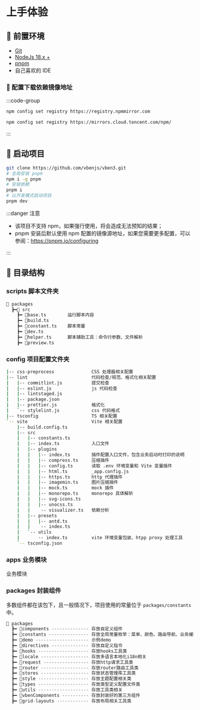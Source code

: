 # 上手体验

## 🥢 前置环境

- [Git](https://git-scm.com)
- [NodeJs 18.x +](https://nodejs.org/en)
- [pnpm](https://pnpm.io/)
- 自己喜欢的 IDE

### 🥟 配置下载依赖镜像地址

:::code-group

```bash [淘宝镜像源]
npm config set registry https://registry.npmmirror.com
```

```bash [腾讯镜像源]
npm config set registry https://mirrors.cloud.tencent.com/npm/
```

:::

## 🍵 启动项目

```bash
git clone https://github.com/vbenjs/vben3.git
# 全局安装 pnpm
npm i -g pnpm
# 安装依赖
pnpm i
# 以开发模式启动项目
pnpm dev
```

:::danger 注意

- 该项目不支持 npm，如果强行使用，将会造成无法预知的结果；
- pnpm 安装后默认使用 npm 配置的镜像源地址，如果您需要更多配置，可以参阅：https://pnpm.io/configuring

:::

## 📁 目录结构

### scripts 脚本文件夹

```bash
📁 packages
  ┣━📁 src
    ┣━ 📁base.ts        运行脚本内容
    ┣━ 📁build.ts
    ┣━ 📁constant.ts    脚本常量
    ┣━ 📁dev.ts
    ┣━ 📁helper.ts      脚本辅助工具：命令行参数、文件解析
    ┣━ 📁preview.ts
```

### config 项目配置文件夹

```bash
|-- css-preprocess              CSS 处理器相关配置
|-- lint                        代码检查/规范、格式化相关配置
|   |-- commitlint.js           提交检查
|   |-- eslint.js               js 代码检查
|   |-- lintstaged.js   
|   |-- package.json    
|   |-- prettier.js             格式化
|   `-- stylelint.js            css 代码格式
|-- tsconfig                    TS 相关配置
`-- vite                        Vite 相关配置
    |-- build.config.ts
    |-- src
    |   |-- constants.ts
    |   |-- index.ts            入口文件
    |   |-- plugins
    |   |   |-- index.ts        插件配置入口文件，包含业务启动时打印的说明
    |   |   |-- compress.ts     压缩插件
    |   |   |-- config.ts       读取 .env 环境变量和 Vite 变量插件
    |   |   |-- html.ts         _app.config.js
    |   |   |-- https.ts        http 代理插件
    |   |   |-- imagemin.ts     图片压缩插件
    |   |   |-- mock.ts         mock 插件
    |   |   |-- monorepo.ts     monorepo 具体解析
    |   |   |-- svg-icons.ts
    |   |   |-- unocss.ts
    |   |    -- visualizer.ts   依赖分析
    |   |-- presets
    |   |   |-- antd.ts
    |   |    -- index.ts
    |   `-- utils
    |       -- index.ts         vite 环境变量包装、htpp proxy 处理工具
    `-- tsconfig.json
```

### apps 业务模块

业务模块

### packages 封装组件

多数组件都在该包下，且一般情况下，项目使用的常量位于 `packages/constants` 中。

```js
📁 packages
  ┣━ 📁components -------------- 存放自定义组件
  ┣━ 📁constants --------------- 存放全局常量枚举：菜单、颜色、路由导航、业务缓存键等
  ┣━ 📁demo -------------------- 示例demo
  ┣━ 📁directives -------------- 存放自定义指令
  ┣━ 📁hooks ------------------- 存放hooks工具类
  ┣━ 📁locale ------------------ 存放多语言本地化i18n相关
  ┣━ 📁request ----------------- 存放http请求工具类
  ┣━ 📁router ------------------ 存放router路由工具类
  ┣━ 📁stores ------------------ 存放状态管理库工具类
  ┣━ 📁style ------------------- 存放主题配置相关类 
  ┣━ 📁types ------------------- 存放类型定义配置文件类 
  ┣━ 📁utils ------------------- 存放工具类相关
  ┣━ 📁vbenComponents ---------- 存放封装好的第三方组件
  ┣━ 📁grid-layouts ------------ 存放布局相关工具类
```
